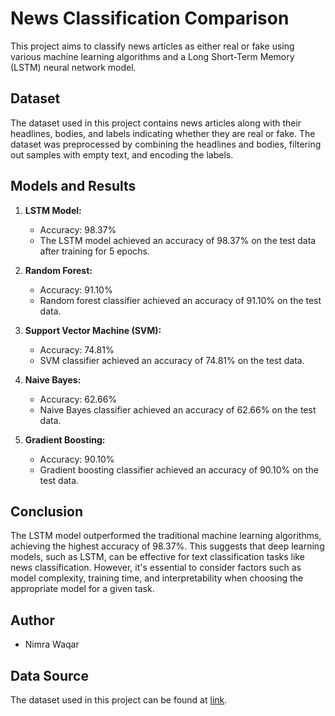 # News Classification Comparison

This project aims to classify news articles as either real or fake using various machine learning algorithms and a Long Short-Term Memory (LSTM) neural network model.

## Dataset

The dataset used in this project contains news articles along with their headlines, bodies, and labels indicating whether they are real or fake. The dataset was preprocessed by combining the headlines and bodies, filtering out samples with empty text, and encoding the labels.

## Models and Results

1. **LSTM Model:**
   - Accuracy: 98.37%
   - The LSTM model achieved an accuracy of 98.37% on the test data after training for 5 epochs.

2. **Random Forest:**
   - Accuracy: 91.10%
   - Random forest classifier achieved an accuracy of 91.10% on the test data.

3. **Support Vector Machine (SVM):**
   - Accuracy: 74.81%
   - SVM classifier achieved an accuracy of 74.81% on the test data.

4. **Naive Bayes:**
   - Accuracy: 62.66%
   - Naive Bayes classifier achieved an accuracy of 62.66% on the test data.

5. **Gradient Boosting:**
   - Accuracy: 90.10%
   - Gradient boosting classifier achieved an accuracy of 90.10% on the test data.

## Conclusion

The LSTM model outperformed the traditional machine learning algorithms, achieving the highest accuracy of 98.37%. This suggests that deep learning models, such as LSTM, can be effective for text classification tasks like news classification. However, it's essential to consider factors such as model complexity, training time, and interpretability when choosing the appropriate model for a given task.

## Author

- Nimra Waqar

## Data Source

The dataset used in this project can be found at [link](https://data.europa.eu/data/datasets/gender-equality-index?locale=en).
